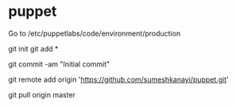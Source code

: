 # puppet
Go to /etc/puppetlabs/code/environment/production

git init
git add *

git commit -am "Initial commit"

git remote add origin 'https://github.com/sumeshkanayi/puppet.git'

git pull origin master



